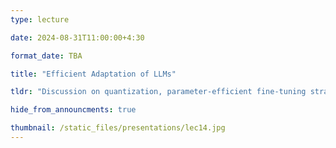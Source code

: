 ```yaml
---
type: lecture

date: 2024-08-31T11:00:00+4:30

format_date: TBA

title: "Efficient Adaptation of LLMs"

tldr: "Discussion on quantization, parameter-efficient fine-tuning strategies (prompt tuning, prefix tuning, LoRA etc.), and knowledge distillation."

hide_from_announcments: true

thumbnail: /static_files/presentations/lec14.jpg
---
```


